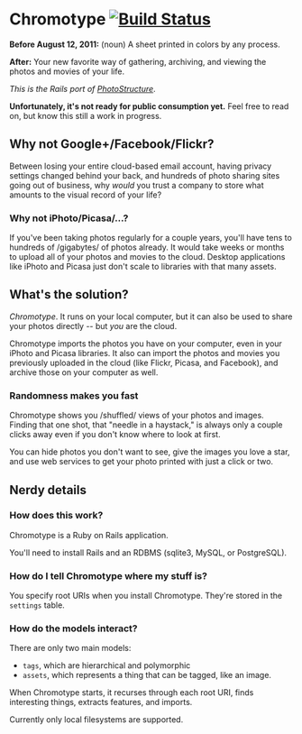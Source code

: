 # Chromotype [![Build Status](https://secure.travis-ci.org/mceachen/chromotype.png?branch=master)](http://travis-ci.org/mceachen/chromotype)

**Before August 12, 2011:** (noun) A sheet printed in colors by any process.

**After:** Your new favorite way of gathering, archiving, and viewing the photos and movies of your life.

<em>This is the Rails port of <a href="http://photostructure.com">PhotoStructure</a></em>.

**Unfortunately, it's not ready for public consumption yet.** Feel free to read on, but know this still a work in progress.

## Why not Google+/Facebook/Flickr?

Between losing your entire cloud-based email account, having privacy
settings changed behind your back, and hundreds of photo sharing sites
going out of business, why *would* you trust a company to store what
amounts to the visual record of your life?

### Why not iPhoto/Picasa/…?

If you've been taking photos regularly for a couple years, you'll have
tens to hundreds of /gigabytes/ of photos already. It would take weeks
or months to upload all of your photos and movies to the
cloud. Desktop applications like iPhoto and Picasa just don't scale to
libraries with that many assets.

## What's the solution?

*Chromotype*. It runs on your local computer, but it can also be used to
share your photos directly -- but *you* are the cloud.

Chromotype imports the photos you have on your computer, even in
your iPhoto and Picasa libraries. It also can import the photos and
movies you previously uploaded in the cloud (like Flickr, Picasa, and
Facebook), and archive those on your computer as well.

### Randomness makes you fast
 
Chromotype shows you /shuffled/ views of your photos and
images. Finding that one shot, that "needle in a haystack," is always
only a couple clicks away even if you don't know where to look at first.

You can hide photos you don't want to see, give the images you love a
star, and use web services to get your photo printed with just a click
or two.

## Nerdy details

### How does this work?

Chromotype is a Ruby on Rails application.

You'll need to install Rails and an RDBMS (sqlite3, MySQL, or PostgreSQL).

### How do I tell Chromotype where my stuff is?

You specify root URIs when you install Chromotype. They're stored
in the ```settings``` table.

### How do the models interact?

There are only two main models:

* ```tags```, which are hierarchical and polymorphic
* ```assets```, which represents a thing that can be tagged, like an image.

When Chromotype starts, it recurses through each root URI, finds interesting things, extracts features, and imports.

Currently only local filesystems are supported.
